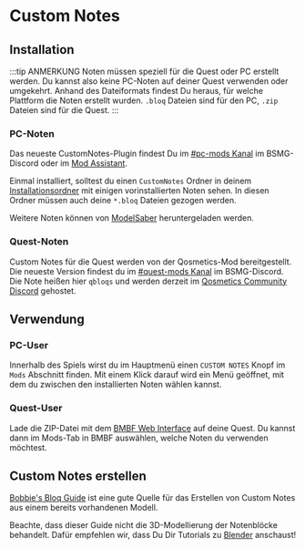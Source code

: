 # Custom Notes

## Installation
:::tip ANMERKUNG Noten müssen speziell für die Quest oder PC erstellt werden. Du kannst also keine PC-Noten auf deiner Quest verwenden oder umgekehrt. Anhand des Dateiformats findest Du heraus, für welche Plattform die Noten erstellt wurden. `.bloq` Dateien sind für den PC, `.zip` Dateien sind für die Quest. :::

### PC-Noten
Das neueste CustomNotes-Plugin findest Du im [#pc-mods Kanal](https://discord.gg/beatsabermods) im BSMG-Discord oder im [Mod Assistant](https://github.com/Assistant/ModAssistant).

Einmal installiert, solltest du einen `CustomNotes` Ordner in deinem [Installationsordner](/faq/install-folder.md) mit einigen vorinstallierten Noten sehen. In diesen Ordner müssen auch deine `*.bloq` Dateien gezogen werden.

Weitere Noten können von [ModelSaber](https://modelsaber.com/Bloqs/) heruntergeladen werden.

### Quest-Noten
Custom Notes für die Quest werden von der Qosmetics-Mod bereitgestellt. Die neueste Version findest du im [#quest-mods Kanal](https://discord.gg/beatsabermods) im BSMG-Discord. Die Note heißen hier `qbloqs` und werden derzeit im [Qosmetics Community Discord](https://discord.gg/qosmetics) gehostet.

## Verwendung

### PC-User
Innerhalb des Spiels wirst du im Hauptmenü einen `CUSTOM NOTES` Knopf im `Mods` Abschnitt finden. Mit einem Klick darauf wird ein Menü geöffnet, mit dem du zwischen den installierten Noten wählen kannst.

### Quest-User
Lade die ZIP-Datei mit dem [BMBF Web Interface](/quest-modding.md#installing-mods) auf deine Quest. Du kannst dann im Mods-Tab in BMBF auswählen, welche Noten du verwenden möchtest.

## Custom Notes erstellen

[Bobbie's Bloq Guide](./notes-guide.md) ist eine gute Quelle für das Erstellen von Custom Notes aus einem bereits vorhandenen Modell.

Beachte, dass dieser Guide nicht die 3D-Modellierung der Notenblöcke behandelt. Dafür empfehlen wir, dass Du Dir Tutorials zu [Blender](https://www.blender.org/) anschaust!
